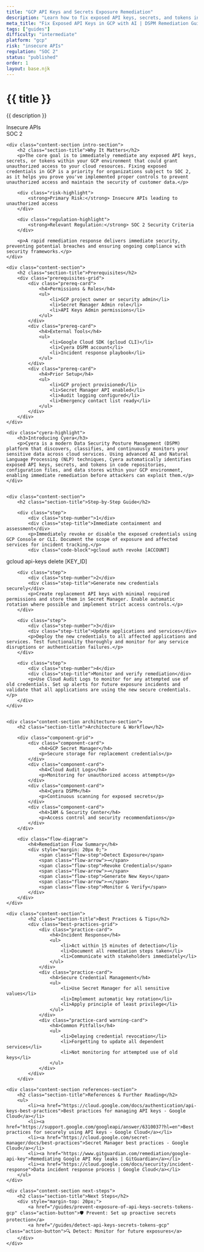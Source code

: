 ```yaml
---
title: "GCP API Keys and Secrets Exposure Remediation"
description: "Learn how to fix exposed API keys, secrets, and tokens in GCP environments. Follow step-by-step guidance for SOC 2 compliance."
meta_title: "Fix Exposed API Keys in GCP with AI | DSPM Remediation Guide"
tags: ["guides"]
difficulty: "intermediate"
platform: "gcp"
risk: "insecure APIs"
regulation: "SOC 2"
status: "published"
order: 1
layout: base.njk
---
```


<div class="container">
    <div class="header">
        <h1>{{ title }}</h1>
        <p>{{ description }}</p>
        <div class="badge">Insecure APIs</div>
        <div class="badge regulation">SOC 2</div>
    </div>

    <div class="content-section intro-section">
        <h2 class="section-title">Why It Matters</h2>
        <p>The core goal is to immediately remediate any exposed API keys, secrets, or tokens within your GCP environment that could grant unauthorized access to your cloud resources. Fixing exposed credentials in GCP is a priority for organizations subject to SOC 2, as it helps you prove you've implemented proper controls to prevent unauthorized access and maintain the security of customer data.</p>
        
        <div class="risk-highlight">
            <strong>Primary Risk:</strong> Insecure APIs leading to unauthorized access
        </div>
        
        <div class="regulation-highlight">
            <strong>Relevant Regulation:</strong> SOC 2 Security Criteria
        </div>
        
        <p>A rapid remediation response delivers immediate security, preventing potential breaches and ensuring ongoing compliance with security frameworks.</p>
    </div>

    <div class="content-section">
        <h2 class="section-title">Prerequisites</h2>
        <div class="prerequisites-grid">
            <div class="prereq-card">
                <h4>Permissions & Roles</h4>
                <ul>
                    <li>GCP project owner or security admin</li>
                    <li>Secret Manager Admin role</li>
                    <li>API Keys Admin permissions</li>
                </ul>
            </div>
            <div class="prereq-card">
                <h4>External Tools</h4>
                <ul>
                    <li>Google Cloud SDK (gcloud CLI)</li>
                    <li>Cyera DSPM account</li>
                    <li>Incident response playbook</li>
                </ul>
            </div>
            <div class="prereq-card">
                <h4>Prior Setup</h4>
                <ul>
                    <li>GCP project provisioned</li>
                    <li>Secret Manager API enabled</li>
                    <li>Audit logging configured</li>
                    <li>Emergency contact list ready</li>
                </ul>
            </div>
        </div>
    </div>
	
    <div class="cyera-highlight">
        <h3>Introducing Cyera</h3>
        <p>Cyera is a modern Data Security Posture Management (DSPM) platform that discovers, classifies, and continuously monitors your sensitive data across cloud services. Using advanced AI and Natural Language Processing (NLP) techniques, Cyera automatically identifies exposed API keys, secrets, and tokens in code repositories, configuration files, and data stores within your GCP environment, enabling immediate remediation before attackers can exploit them.</p>
    </div>
	

    <div class="content-section">
        <h2 class="section-title">Step-by-Step Guide</h2>
        
        <div class="step">
            <div class="step-number">1</div>
            <div class="step-title">Immediate containment and assessment</div>
            <p>Immediately revoke or disable the exposed credentials using GCP Console or CLI. Document the scope of exposure and affected services for incident tracking.</p>
            <div class="code-block">gcloud auth revoke [ACCOUNT]
gcloud api-keys delete [KEY_ID]</div>
        </div>

        <div class="step">
            <div class="step-number">2</div>
            <div class="step-title">Generate new credentials securely</div>
            <p>Create replacement API keys with minimal required permissions and store them in Secret Manager. Enable automatic rotation where possible and implement strict access controls.</p>
        </div>

        <div class="step">
            <div class="step-number">3</div>
            <div class="step-title">Update applications and services</div>
            <p>Deploy the new credentials to all affected applications and services. Test functionality thoroughly and monitor for any service disruptions or authentication failures.</p>
        </div>

        <div class="step">
            <div class="step-number">4</div>
            <div class="step-title">Monitor and verify remediation</div>
            <p>Use Cloud Audit Logs to monitor for any attempted use of old credentials. Set up alerts for future exposure incidents and validate that all applications are using the new secure credentials.</p>
        </div>
    </div>


    <div class="content-section architecture-section">
        <h2 class="section-title">Architecture & Workflow</h2>
        
        <div class="component-grid">
            <div class="component-card">
                <h4>GCP Secret Manager</h4>
                <p>Secure storage for replacement credentials</p>
            </div>
            <div class="component-card">
                <h4>Cloud Audit Logs</h4>
                <p>Monitoring for unauthorized access attempts</p>
            </div>
            <div class="component-card">
                <h4>Cyera DSPM</h4>
                <p>Continuous scanning for exposed secrets</p>
            </div>
            <div class="component-card">
                <h4>IAM & Security Center</h4>
                <p>Access control and security recommendations</p>
            </div>
        </div>

        <div class="flow-diagram">
            <h4>Remediation Flow Summary</h4>
            <div style="margin: 20px 0;">
                <span class="flow-step">Detect Exposure</span>
                <span class="flow-arrow">→</span>
                <span class="flow-step">Revoke Credentials</span>
                <span class="flow-arrow">→</span>
                <span class="flow-step">Generate New Keys</span>
                <span class="flow-arrow">→</span>
                <span class="flow-step">Monitor & Verify</span>
            </div>
        </div>
    </div>

	<div class="content-section">
	        <h2 class="section-title">Best Practices & Tips</h2>
	        <div class="best-practices-grid">
	            <div class="practice-card">
	                <h4>Incident Response</h4>
	                <ul>
	                    <li>Act within 15 minutes of detection</li>
	                    <li>Document all remediation steps taken</li>
	                    <li>Communicate with stakeholders immediately</li>
	                </ul>
	            </div>
	            <div class="practice-card">
	                <h4>Secure Credential Management</h4>
	                <ul>
	                    <li>Use Secret Manager for all sensitive values</li>
	                    <li>Implement automatic key rotation</li>
	                    <li>Apply principle of least privilege</li>
	                </ul>
	            </div>
	            <div class="practice-card warning-card">
	                <h4>Common Pitfalls</h4>
	                <ul>
	                    <li>Delaying credential revocation</li>
	                    <li>Forgetting to update all dependent services</li>
	                    <li>Not monitoring for attempted use of old keys</li>
	                </ul>
	            </div>
	        </div>
	    </div>

    <div class="content-section references-section">
        <h2 class="section-title">References & Further Reading</h2>
        <ul>
            <li><a href="https://cloud.google.com/docs/authentication/api-keys-best-practices">Best practices for managing API keys - Google Cloud</a></li>
            <li><a href="https://support.google.com/googleapi/answer/6310037?hl=en">Best practices for securely using API keys - Google Cloud</a></li>
            <li><a href="https://cloud.google.com/secret-manager/docs/best-practices">Secret Manager best practices - Google Cloud</a></li>
            <li><a href="https://www.gitguardian.com/remediation/google-api-key">Remediating Google API Key leaks | GitGuardian</a></li>
            <li><a href="https://cloud.google.com/docs/security/incident-response">Data incident response process | Google Cloud</a></li>
        </ul>
    </div>

    <div class="content-section next-steps">
        <h2 class="section-title">Next Steps</h2>
        <div style="margin-top: 20px;">
            <a href="/guides/prevent-exposure-of-api-keys-secrets-tokens-gcp" class="action-button">🛡️ Prevent: Set up proactive secrets protection</a>
            <a href="/guides/detect-api-keys-secrets-tokens-gcp" class="action-button">🔍 Detect: Monitor for future exposures</a>
        </div>
    </div>
</div>